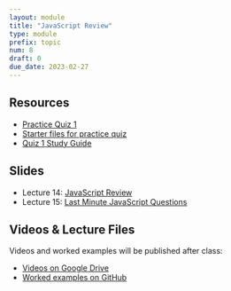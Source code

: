 ```yaml
---
layout: module
title: "JavaScript Review"
type: module
prefix: topic
num: 8
draft: 0
due_date: 2023-02-27
---
```


## Resources
* <a href="https://docs.google.com/document/d/1OP4HDSD6ob029bYwF6Js_4CZfmhYsoYu3egewsM1MrA/edit?usp=sharing" target="_blank">Practice Quiz 1</a>
* <a href="../course-files/practice-quizzes/quiz01.zip" target="_blank">Starter files for practice quiz</a>
* <a href="https://docs.google.com/document/d/1v1JE_TZTISmL9NeXYEOzdqDnJYmCjKVxrxHJK7N5QP4/edit?usp=sharing" target="_blank">Quiz 1 Study Guide</a>

## Slides
* Lecture 14: [JavaScript Review](https://docs.google.com/presentation/d/1bIIpIa75dLl3ilk9pShTdcj69CU9113E4WF985qc3fI/edit?usp=sharing)
* Lecture 15: [Last Minute JavaScript Questions](https://docs.google.com/presentation/d/1deKOQxR81_oI63Fs2ti_wyG3a6DJZW3bQBM4q91YiQg/edit?usp=sharing)

## Videos & Lecture Files
Videos and worked examples will be published after class:
* <a href="https://drive.google.com/drive/folders/1b0RGogU8P2rKJAtcRpxMspHB919GUAXT?usp=sharing" target="_blank">Videos on Google Drive</a>
* <a href="https://github.com/vanwars/csci344" target="_blank">Worked examples on GitHub</a>
